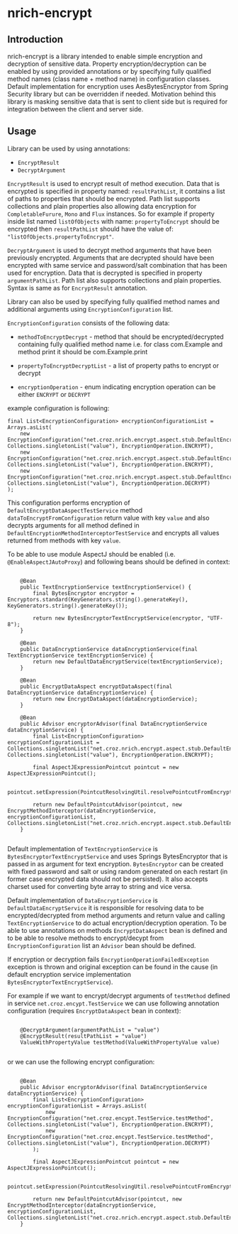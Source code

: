 # nrich-encrypt

## Introduction
nrich-encrypt is a library intended to enable simple encryption and decryption of sensitive data. Property encryption/decryption can be
enabled by using provided annotations or by specifying fully qualified method names (class name + method name) in configuration classes.
Default implementation for encryption uses AesBytesEncryptor from Spring Security library but can be overridden if needed.
Motivation behind this library is masking sensitive data that is sent to client side but is required for integration between the client and server side. 

## Usage

Library can be used by using annotations:

- `EncryptResult`
- `DecryptArgument`

`EncryptResult` is used to encrypt result of method execution. Data that is encrypted is specified in
property named: `resultPathList`, it contains a list of paths to properties that should be encrypted.
Path list supports collections and plain properties also allowing data encryption for `CompletableFurure`, `Mono` and `Flux` instances. So for example if property inside list named `listOfObjects`
with name: `propertyToEncrypt` should be encrypted then  `resultPathList` should have the value of: `"listOfObjects.propertyToEncrypt"`.

`DecryptArgument` is used to decrypt method arguments that have been previously encrypted. Arguments that
are decrypted should have been encrypted with same service and password/salt combination that has been used for encryption.
Data that is decrypted is specified in property `argumentPathList`. Path list also supports collections and plain
properties. Syntax is same as for `EncryptResult` annotation.

Library can also be used by specifying fully qualified method names and additional arguments using `EncryptionConfiguration` list.

`EncryptionConfiguration` consists of the following data:

- `methodToEncryptDecrypt` - method that should be encrypted/decrypted containing fully qualified method name i.e. for class com.Example and method print it should be com.Example.print

- `propertyToEncryptDecryptList` - a list of property paths to encrypt or decrypt

- `encryptionOperation` - enum indicating encryption operation can be either `ENCRYPT` or `DECRYPT` 

example configuration is following:

``` 
final List<EncryptionConfiguration> encryptionConfigurationList = Arrays.asList(
    new EncryptionConfiguration("net.croz.nrich.encrypt.aspect.stub.DefaultEncryptDataAspectTestService.dataToEncryptFromConfiguration", Collections.singletonList("value"), EncryptionOperation.ENCRYPT),
    new EncryptionConfiguration("net.croz.nrich.encrypt.aspect.stub.DefaultEncryptionMethodInterceptorTestService.*", Collections.singletonList("value"), EncryptionOperation.ENCRYPT),
    new EncryptionConfiguration("net.croz.nrich.encrypt.aspect.stub.DefaultEncryptionMethodInterceptorTestService.*", Collections.singletonList("value"), EncryptionOperation.DECRYPT)
);
```

This configuration performs encryption of `DefaultEncryptDataAspectTestService` method `dataToEncryptFromConfiguration` return value with key `value`
and also decrypts arguments for all method defined in `DefaultEncryptionMethodInterceptorTestService` and encrypts all values returned from methods with key `value`.


To be able to use module AspectJ should be enabled (i.e. `@EnableAspectJAutoProxy`) and following beans should be defined in context:

```

    @Bean
    public TextEncryptionService textEncryptionService() {
        final BytesEncryptor encryptor = Encryptors.standard(KeyGenerators.string().generateKey(), KeyGenerators.string().generateKey());

        return new BytesEncryptorTextEncryptService(encryptor, "UTF-8");
    }

    @Bean
    public DataEncryptionService dataEncryptionService(final TextEncryptionService textEncryptionService) {
        return new DefaultDataEncryptService(textEncryptionService);
    }

    @Bean
    public EncryptDataAspect encryptDataAspect(final DataEncryptionService dataEncryptionService) {
        return new EncryptDataAspect(dataEncryptionService);
    }

    @Bean
    public Advisor encryptorAdvisor(final DataEncryptionService dataEncryptionService) {
        final List<EncryptionConfiguration> encryptionConfigurationList = Collections.singletonList("net.croz.nrich.encrypt.aspect.stub.DefaultEncryptDataAspectTestService.dataToEncryptFromConfiguration", Collections.singletonList("value"), EncryptionOperation.ENCRYPT);

        final AspectJExpressionPointcut pointcut = new AspectJExpressionPointcut();

        pointcut.setExpression(PointcutResolvingUtil.resolvePointcutFromEncryptionConfigurationList(encryptionConfigurationList));

        return new DefaultPointcutAdvisor(pointcut, new EncryptMethodInterceptor(dataEncryptionService, encryptionConfigurationList, Collections.singletonList("net.croz.nrich.encrypt.aspect.stub.DefaultEncryptionMethodInterceptorTestService.ignoredMethod")));
    }


``` 


Default implementation of `TextEncryptionService` is `BytesEncryptorTextEncryptService` and uses Springs BytesEncryptor that is passed in as argument
for text encryption. `BytesEncryptor` can be created with fixed password and salt or using random generated on each restart (in former case encrypted data should not be persisted).
It also accepts charset used for converting byte array to string and vice versa.

Default implementation of `DataEncryptionService` is `DefaultDataEncryptService` it is responsible for resolving data to be encrypted/decrypted from method arguments and return value and calling `TextEncryptionService` to do actual encryption/decryption operation.
To be able to use annotations on methods `EncryptDataAspect` bean is defined and to be able to resolve methods to encrypt/decypt from `EncryptionConfiguration` list an `Advisor` bean should be defined.

If encryption or decryption fails `EncryptionOperationFailedException` exception is thrown and original exception can be found in the cause (in default encryption service implementation `BytesEncryptorTextEncryptService`).

For example if we want to encrypt/decrypt arguments of `testMethod` defined in service `net.croz.encypt.TestService` we can use following annotation configuration (requires `EncryptDataAspect` bean in context):

```

    @DecryptArgument(argumentPathList = "value")
    @EncryptResult(resultPathList = "value")
    ValueWithPropertyValue testMethod(ValueWithPropertyValue value)  


```

or we can use the following encrypt configuration:

```

    @Bean
    public Advisor encryptorAdvisor(final DataEncryptionService dataEncryptionService) {
        final List<EncryptionConfiguration> encryptionConfigurationList = Arrays.asList(
            new EncryptionConfiguration("net.croz.encypt.TestService.testMethod", Collections.singletonList("value"), EncryptionOperation.ENCRYPT),
            new EncryptionConfiguration("net.croz.encypt.TestService.testMethod", Collections.singletonList("value"), EncryptionOperation.DECRYPT)
        );

        final AspectJExpressionPointcut pointcut = new AspectJExpressionPointcut();

        pointcut.setExpression(PointcutResolvingUtil.resolvePointcutFromEncryptionConfigurationList(encryptionConfigurationList));

        return new DefaultPointcutAdvisor(pointcut, new EncryptMethodInterceptor(dataEncryptionService, encryptionConfigurationList, Collections.singletonList("net.croz.nrich.encrypt.aspect.stub.DefaultEncryptionMethodInterceptorTestService.ignoredMethod")));
    }


```
